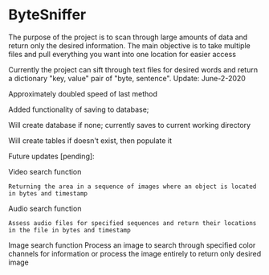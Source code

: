 # ByteSniffer
The purpose of the project is to scan through large amounts of data and return only the desired information. The main objective is to take multiple files and pull everything you want into one location for easier access


Currently the project can sift through text files for desired words and return a dictionary "key, value" pair of "byte, sentence".
Update: June-2-2020

Approximately doubled speed of last method

Added functionality of saving to database;

Will create database if none; currently saves to current working directory

Will create tables if doesn't exist, then populate it

Future updates [pending]:

  Video search function

    Returning the area in a sequence of images where an object is located in bytes and timestamp


  Audio search function

    Assess audio files for specified sequences and return their locations in the file in bytes and timestamp

  Image search function
    Process an image to search through specified color channels for information or process the image entirely to return only desired image

